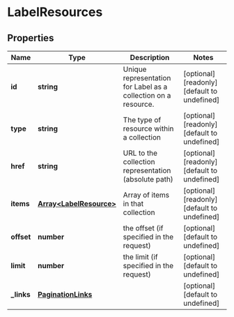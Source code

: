 # LabelResources

## Properties
| Name | Type | Description | Notes |
| ------------ | ------------- | ------------- | ------------- |
| **id** | **string** | Unique representation for Label as a collection on a resource. | [optional] [readonly] [default to undefined] |
| **type** | **string** | The type of resource within a collection | [optional] [readonly] [default to undefined] |
| **href** | **string** | URL to the collection representation (absolute path) | [optional] [readonly] [default to undefined] |
| **items** | [**Array&lt;LabelResource&gt;**](LabelResource.md) | Array of items in that collection | [optional] [readonly] [default to undefined] |
| **offset** | **number** | the offset (if specified in the request) | [optional] [default to undefined] |
| **limit** | **number** | the limit (if specified in the request) | [optional] [default to undefined] |
| **_links** | [**PaginationLinks**](PaginationLinks.md) |  | [optional] [default to undefined] |



